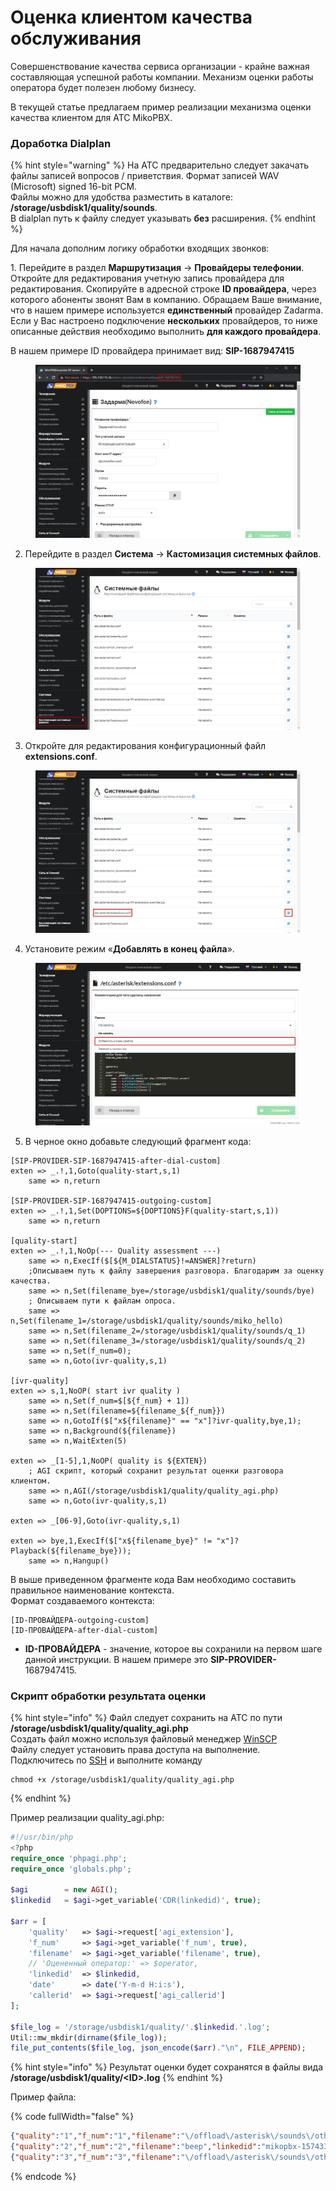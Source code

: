 # Оценка клиентом качества обслуживания

Совершенствование качества сервиса организации - крайне важная составляющая успешной работы компании. Механизм оценки работы оператора будет полезен любому бизнесу.

В текущей статье предлагаем пример реализации механизма оценки качества клиентом для АТС MikoPBX.

### Доработка Dialplan <a href="#dorabotka_dialplan" id="dorabotka_dialplan"></a>

{% hint style="warning" %}
На АТС предварительно следует закачать файлы записей вопросов / приветствия. Формат записей WAV (Microsoft) signed 16-bit PCM.\
Файлы можно для удобства разместить в каталоге: **/storage/usbdisk1/quality/sounds**.\
В dialplan путь к файлу следует указывать **без** расширения.
{% endhint %}

Для начала дополним логику обработки входящих звонков:

1\. Перейдите в раздел **Маршрутизация** → **Провайдеры телефонии**. Откройте для редактирования учетную запись провайдера для редактирования. Скопируйте в адресной строке **ID провайдера**, через которого абоненты звонят Вам в компанию. Обращаем Ваше внимание, что в нашем примере используется **единственный** провайдер Zadarma. Если у Вас настроено подключение **нескольких** провайдеров, то ниже описанные действия необходимо выполнить **для каждого провайдера**.

В нашем примере ID провайдера принимает вид: **SIP-1687947415**

<figure><img src="../../.gitbook/assets/1 (28).png" alt=""><figcaption></figcaption></figure>

2. Перейдите в раздел **Система** → **Кастомизация системных файлов**.

<figure><img src="../../.gitbook/assets/2 (29).png" alt=""><figcaption></figcaption></figure>

3. Откройте для редактирования конфигурационный файл **extensions.conf**. &#x20;

<figure><img src="../../.gitbook/assets/3 (15).png" alt=""><figcaption></figcaption></figure>

4. Установите режим «**Добавлять в конец файла**».

<figure><img src="../../.gitbook/assets/4 (37).png" alt=""><figcaption></figcaption></figure>

5. В черное окно добавьте следующий фрагмент кода:

```
[SIP-PROVIDER-SIP-1687947415-after-dial-custom]
exten => _.!,1,Goto(quality-start,s,1)
	same => n,return

[SIP-PROVIDER-SIP-1687947415-outgoing-custom]
exten => _.!,1,Set(DOPTIONS=${DOPTIONS}F(quality-start,s,1))
	same => n,return

[quality-start]
exten => _.!,1,NoOp(--- Quality assessment ---)
	same => n,ExecIf($[${M_DIALSTATUS}!=ANSWER]?return)
	;Описываем путь к файлу завершения разговора. Благодарим за оценку качества. 
	same => n,Set(filename_bye=/storage/usbdisk1/quality/sounds/bye)
	; Описываем пути к файлам опроса. 
	same => n,Set(filename_1=/storage/usbdisk1/quality/sounds/miko_hello)
	same => n,Set(filename_2=/storage/usbdisk1/quality/sounds/q_1)
	same => n,Set(filename_3=/storage/usbdisk1/quality/sounds/q_2)
	same => n,Set(f_num=0);
	same => n,Goto(ivr-quality,s,1)

[ivr-quality]
exten => s,1,NoOP( start ivr quality )
	same => n,Set(f_num=$[${f_num} + 1])
 	same => n,Set(filename=${filename_${f_num}})
	same => n,GotoIf($["x${filename}" == "x"]?ivr-quality,bye,1);
	same => n,Background(${filename})
	same => n,WaitExten(5)

exten => _[1-5],1,NoOP( quality is ${EXTEN})
	; AGI скрипт, который сохранит результат оценки разговора клиентом.
	same => n,AGI(/storage/usbdisk1/quality/quality_agi.php)
	same => n,Goto(ivr-quality,s,1)

exten => _[06-9],Goto(ivr-quality,s,1)

exten => bye,1,ExecIf($["x${filename_bye}" != "x"]?Playback(${filename_bye}));
	same => n,Hangup()
```

В выше приведенном фрагменте кода Вам необходимо составить правильное наименование контекста.\
Формат создаваемого контекста:

```
[ID-ПРОВАЙДЕРА-outgoing-custom]
[ID-ПРОВАЙДЕРА-after-dial-custom]
```

* **ID-ПРОВАЙДЕРА** - значение, которое вы сохранили на первом шаге данной инструкции. В нашем примере это **SIP-PROVIDER-**&#x31;687947415.

### Скрипт обработки результата оценки <a href="#skript_obrabotki_rezultata_ocenki" id="skript_obrabotki_rezultata_ocenki"></a>

{% hint style="info" %}
Файл следует сохранить на АТС по пути **/storage/usbdisk1/quality/quality\_agi.php**\
Создать файл можно используя файловый менеджер [WinSCP](../troubleshooting/connecting-to-a-pbx-using-winscp.md)\
Файлу следует установить права доступа на выполнение. Подключитесь по [SSH](../troubleshooting/connecting-to-a-pbx-using-an-ssh-client/putty.md) и выполните команду

```
chmod +x /storage/usbdisk1/quality/quality_agi.php
```
{% endhint %}

Пример реализации quality\_agi.php:

```php
#!/usr/bin/php
<?php
require_once 'phpagi.php';
require_once 'globals.php';

$agi 		= new AGI();
$linkedid   = $agi->get_variable('CDR(linkedid)', true);

$arr = [
    'quality'   => $agi->request['agi_extension'],
    'f_num'     => $agi->get_variable('f_num', true),
    'filename'  => $agi->get_variable('filename', true),
    // 'Оцененный оператор:' => $operator,
    'linkedid'  => $linkedid,
    'date'      => date('Y-m-d H:i:s'),
    'callerid'  => $agi->request['agi_callerid']
];

$file_log = '/storage/usbdisk1/quality/'.$linkedid.'.log';
Util::mw_mkdir(dirname($file_log));
file_put_contents($file_log, json_encode($arr)."\n", FILE_APPEND);
```

{% hint style="info" %}
Результат оценки будет сохранятся в файлы вида **/storage/usbdisk1/quality/\<ID>.log**
{% endhint %}

Пример файла:

{% code fullWidth="false" %}
```json
{"quality":"1","f_num":"1","filename":"\/offload\/asterisk\/sounds\/other\/miko_hello","linkedid":"mikopbx-1574331248.66","date":"2019-11-21 13:14:13","callerid":"79265775289"}
{"quality":"2","f_num":"2","filename":"beep","linkedid":"mikopbx-1574331248.66","date":"2019-11-21 13:14:15","callerid":"79265775289"}
{"quality":"3","f_num":"3","filename":"\/offload\/asterisk\/sounds\/other\/out_work_times","linkedid":"mikopbx-1574331248.66","date":"2019-11-21 13:14:16","callerid":"79265775289"}
```
{% endcode %}
